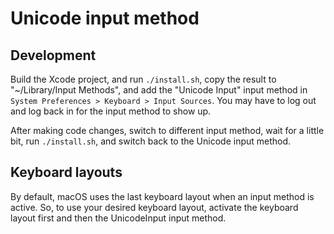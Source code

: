 # Unicode input method

## Development

Build the Xcode project, and run `./install.sh`, copy the result to "~/Library/Input Methods",
and add the "Unicode Input" input method in `System Preferences > Keyboard > Input Sources`.
You may have to log out and log back in for the input method to show up.

After making code changes, switch to different input method, wait for a little
bit, run `./install.sh`, and switch back to the Unicode input method.

## Keyboard layouts

By default, macOS uses the last keyboard layout when an input method is active.
So, to use your desired keyboard layout, activate the keyboard layout first and
then the UnicodeInput input method.
